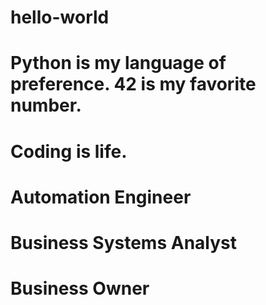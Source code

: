 # hello-world

# Python is my language of preference. 42 is my favorite number.
# Coding is life.
# Automation Engineer
# Business Systems Analyst
# Business Owner
